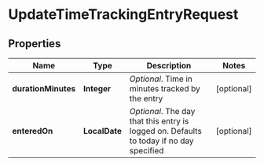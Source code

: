 

# UpdateTimeTrackingEntryRequest


## Properties

| Name | Type | Description | Notes |
|------------ | ------------- | ------------- | -------------|
|**durationMinutes** | **Integer** | *Optional*. Time in minutes tracked by the entry |  [optional] |
|**enteredOn** | **LocalDate** | *Optional*. The day that this entry is logged on. Defaults to today if no day specified |  [optional] |



